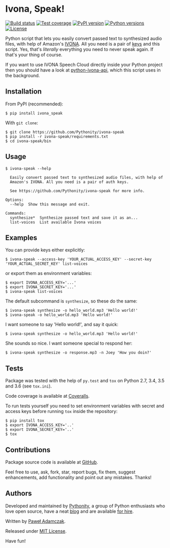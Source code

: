 # Ivona, Speak!
[![Build status](https://img.shields.io/travis/Pythonity/ivona-speak.svg)][travis]
[![Test coverage](https://img.shields.io/coveralls/Pythonity/ivona-speak.svg)][coveralls]
[![PyPI version](https://img.shields.io/pypi/v/ivona_speak.svg)][pypi]
[![Python versions](https://img.shields.io/pypi/pyversions/ivona_speak.svg)][pypi]
[![License](https://img.shields.io/github/license/Pythonity/ivona-speak.svg)][license]

Python script that lets you easily convert passed text to synthesized audio
files, with help of Amazon's [IVONA][ivona]. All you need is a pair of 
[keys][ivona keys] and this script. Yes, that's *literally* everything you need
to never speak again. If that's your thing of course.

If you want to use IVONA Speech Cloud directly inside your Python project then
you should have a look at [python-ivona-api][ivona api], which this script
uses in the background.

## Installation
From PyPI (recommended):

```
$ pip install ivona_speak
```

With `git clone`:

```
$ git clone https://github.com/Pythonity/ivona-speak
$ pip install -r ivona-speak/requirements.txt
$ cd ivona-speak/bin
```

## Usage

```
$ ivona-speak --help

  Easily convert passed text to synthesized audio files, with help of
  Amazon's IVONA. All you need is a pair of auth keys.

  See https://github.com/Pythonity/ivona-speak for more info.

Options:
  --help  Show this message and exit.

Commands:
  synthesize*  Synthesize passed text and save it as an...
  list-voices  List available Ivona voices

```

## Examples
You can provide keys either explicitly: 

```
$ ivona-speak --access-key 'YOUR_ACTUAL_ACCESS_KEY' --secret-key 'YOUR_ACTUAL_SECRET_KEY' list-voices
```

or export them as environment variables:

```
$ export IVONA_ACCESS_KEY='...'
$ export IVONA_SECRET_KEY='...'
$ ivona-speak list-voices
```

The default subcommand is `synthesize`, so these do the same:

```
$ ivona-speak synthesize -o hello_world.mp3 'Hello world!'
$ ivona-speak -o hello_world.mp3 'Hello world!'
```

I want someone to say 'Hello world!', and say it quick:

```
$ ivona-speak synthesize -o hello_world.mp3 'Hello world!'
```

She sounds so nice. I want someone special to respond her:

```
$ ivona-speak synthesize -o response.mp3 -n Joey 'How you doin?'
```

## Tests
Package was tested with the help of `py.test` and `tox` on Python 2.7, 3.4, 3.5
and 3.6 (see `tox.ini`).

Code coverage is available at [Coveralls][coveralls].

To run tests yourself you need to set environment variables with secret
and access keys before running `tox` inside the repository:

```shell
$ pip install tox
$ export IVONA_ACCESS_KEY='..'
$ export IVONA_SECRET_KEY='..'
$ tox
```

## Contributions
Package source code is available at [GitHub][github].

Feel free to use, ask, fork, star, report bugs, fix them, suggest enhancements,
add functionality and point out any mistakes. Thanks!

## Authors
Developed and maintained by [Pythonity][pythonity], a group of Python
enthusiasts who love open source, have a neat [blog][pythonity blog] and are
available [for hire][pythonity].

Written by [Paweł Adamczak][pawelad].

Released under [MIT License][license].


[coveralls]: https://coveralls.io/github/Pythonity/ivona-speak
[github]: https://github.com/Pythonity/ivona-speak
[ivona]: https://www.ivona.com/
[ivona api]: https://github.com/Pythonity/python-ivona-api
[ivona keys]: http://developer.ivona.com/en/speechcloud/introduction.html#Credentials
[license]: https://github.com/Pythonity/ivona-speak/blob/master/LICENSE
[pawelad]: https://github.com/pawelad
[pypi]: https://pypi.python.org/pypi/ivona_speak
[pythonity]: https://pythonity.com/
[pythonity blog]: http://blog.pythonity.com/
[travis]: https://travis-ci.org/Pythonity/ivona-speak

Have fun!

